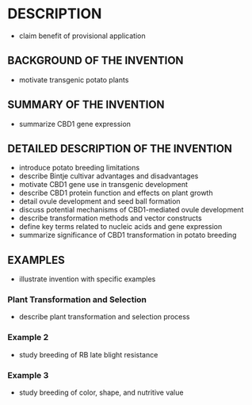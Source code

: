 # DESCRIPTION

- claim benefit of provisional application

## BACKGROUND OF THE INVENTION

- motivate transgenic potato plants

## SUMMARY OF THE INVENTION

- summarize CBD1 gene expression

## DETAILED DESCRIPTION OF THE INVENTION

- introduce potato breeding limitations
- describe Bintje cultivar advantages and disadvantages
- motivate CBD1 gene use in transgenic development
- describe CBD1 protein function and effects on plant growth
- detail ovule development and seed ball formation
- discuss potential mechanisms of CBD1-mediated ovule development
- describe transformation methods and vector constructs
- define key terms related to nucleic acids and gene expression
- summarize significance of CBD1 transformation in potato breeding

## EXAMPLES

- illustrate invention with specific examples

### Plant Transformation and Selection

- describe plant transformation and selection process

### Example 2

- study breeding of RB late blight resistance

### Example 3

- study breeding of color, shape, and nutritive value

